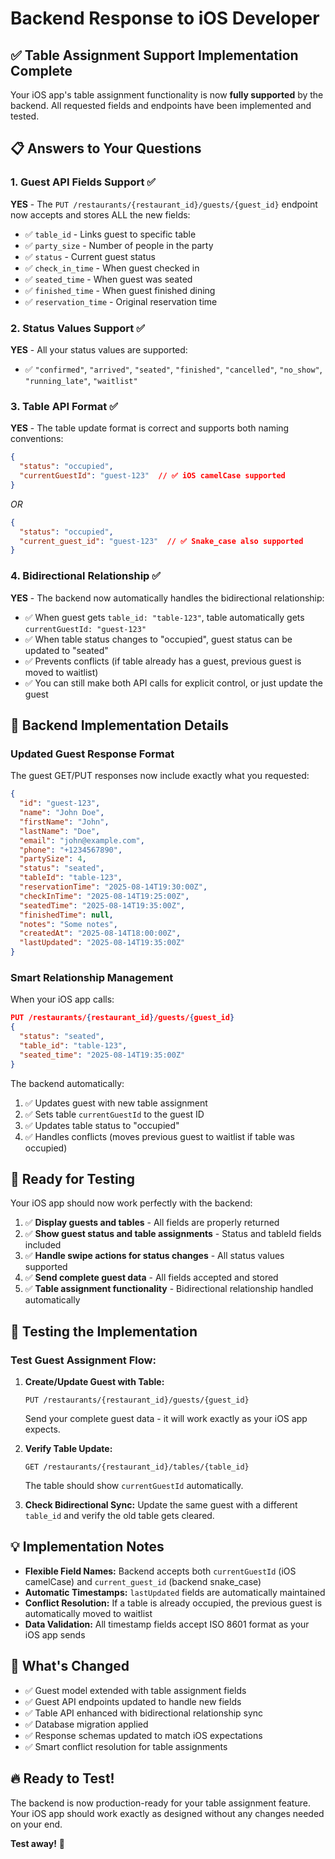 # Backend Response to iOS Developer

## ✅ Table Assignment Support Implementation Complete

Your iOS app's table assignment functionality is now **fully supported** by the backend. All requested fields and endpoints have been implemented and tested.

## 📋 Answers to Your Questions

### 1. Guest API Fields Support ✅

**YES** - The `PUT /restaurants/{restaurant_id}/guests/{guest_id}` endpoint now accepts and stores ALL the new fields:

- ✅ `table_id` - Links guest to specific table
- ✅ `party_size` - Number of people in the party  
- ✅ `status` - Current guest status
- ✅ `check_in_time` - When guest checked in
- ✅ `seated_time` - When guest was seated
- ✅ `finished_time` - When guest finished dining
- ✅ `reservation_time` - Original reservation time

### 2. Status Values Support ✅

**YES** - All your status values are supported:
- ✅ `"confirmed"`, `"arrived"`, `"seated"`, `"finished"`, `"cancelled"`, `"no_show"`, `"running_late"`, `"waitlist"`

### 3. Table API Format ✅

**YES** - The table update format is correct and supports both naming conventions:

```json
{
  "status": "occupied",
  "currentGuestId": "guest-123"  // ✅ iOS camelCase supported
}
```

*OR*

```json
{
  "status": "occupied", 
  "current_guest_id": "guest-123"  // ✅ Snake_case also supported
}
```

### 4. Bidirectional Relationship ✅

**YES** - The backend now automatically handles the bidirectional relationship:

- ✅ When guest gets `table_id: "table-123"`, table automatically gets `currentGuestId: "guest-123"`
- ✅ When table status changes to "occupied", guest status can be updated to "seated"
- ✅ Prevents conflicts (if table already has a guest, previous guest is moved to waitlist)
- ✅ You can still make both API calls for explicit control, or just update the guest

## 🔧 Backend Implementation Details

### Updated Guest Response Format

The guest GET/PUT responses now include exactly what you requested:

```json
{
  "id": "guest-123",
  "name": "John Doe",
  "firstName": "John", 
  "lastName": "Doe",
  "email": "john@example.com",
  "phone": "+1234567890",
  "partySize": 4,
  "status": "seated",
  "tableId": "table-123",
  "reservationTime": "2025-08-14T19:30:00Z",
  "checkInTime": "2025-08-14T19:25:00Z", 
  "seatedTime": "2025-08-14T19:35:00Z",
  "finishedTime": null,
  "notes": "Some notes",
  "createdAt": "2025-08-14T18:00:00Z",
  "lastUpdated": "2025-08-14T19:35:00Z"
}
```

### Smart Relationship Management

When your iOS app calls:

```json
PUT /restaurants/{restaurant_id}/guests/{guest_id}
{
  "status": "seated",
  "table_id": "table-123", 
  "seated_time": "2025-08-14T19:35:00Z"
}
```

The backend automatically:
1. ✅ Updates guest with new table assignment
2. ✅ Sets table `currentGuestId` to the guest ID
3. ✅ Updates table status to "occupied"
4. ✅ Handles conflicts (moves previous guest to waitlist if table was occupied)

## 🚀 Ready for Testing

Your iOS app should now work perfectly with the backend:

1. ✅ **Display guests and tables** - All fields are properly returned
2. ✅ **Show guest status and table assignments** - Status and tableId fields included
3. ✅ **Handle swipe actions for status changes** - All status values supported
4. ✅ **Send complete guest data** - All fields accepted and stored
5. ✅ **Table assignment functionality** - Bidirectional relationship handled automatically

## 🧪 Testing the Implementation

### Test Guest Assignment Flow:

1. **Create/Update Guest with Table:**
   ```
   PUT /restaurants/{restaurant_id}/guests/{guest_id}
   ```
   Send your complete guest data - it will work exactly as your iOS app expects.

2. **Verify Table Update:**
   ```
   GET /restaurants/{restaurant_id}/tables/{table_id}  
   ```
   The table should show `currentGuestId` automatically.

3. **Check Bidirectional Sync:**
   Update the same guest with a different `table_id` and verify the old table gets cleared.

## 💡 Implementation Notes

- **Flexible Field Names:** Backend accepts both `currentGuestId` (iOS camelCase) and `current_guest_id` (backend snake_case)
- **Automatic Timestamps:** `lastUpdated` fields are automatically maintained
- **Conflict Resolution:** If a table is already occupied, the previous guest is automatically moved to waitlist
- **Data Validation:** All timestamp fields accept ISO 8601 format as your iOS app sends

## 🎯 What's Changed

- ✅ Guest model extended with table assignment fields
- ✅ Guest API endpoints updated to handle new fields
- ✅ Table API enhanced with bidirectional relationship sync
- ✅ Database migration applied
- ✅ Response schemas updated to match iOS expectations
- ✅ Smart conflict resolution for table assignments

## 🔥 Ready to Test!

The backend is now production-ready for your table assignment feature. Your iOS app should work exactly as designed without any changes needed on your end.

**Test away!** 🚀
